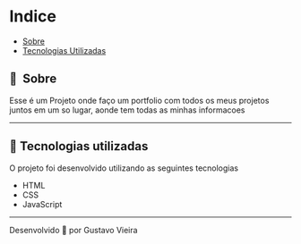 # Indice

- [Sobre](#-sobre)
- [Tecnologias Utilizadas](#-tecnologias-utilizadas)

## 🔖&nbsp; Sobre

Esse é um Projeto onde faço um portfolio com todos os meus projetos juntos em um so lugar, aonde tem
todas as minhas informacoes

---

## 🚀 Tecnologias utilizadas

O projeto foi desenvolvido utilizando as seguintes tecnologias

- HTML
- CSS
- JavaScript 

---

Desenvolvido 💜 por Gustavo Vieira
